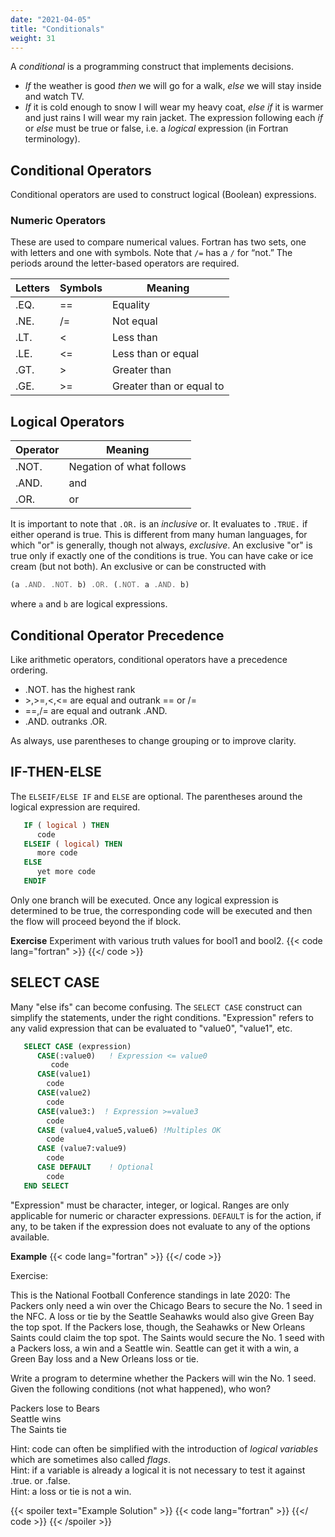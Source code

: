```yaml
---
date: "2021-04-05"
title: "Conditionals"
weight: 31
---
```


A _conditional_ is a programming construct that implements decisions. 
* _If_ the weather is good _then_ we will go for a walk, _else_ we will stay inside and watch TV.  
* _If_ it is cold enough to snow I will wear my heavy coat, _else if_ it is warmer and just rains I will wear my rain jacket.
The expression following each _if_ or _else_ must be true or false, i.e. a _logical_ expression (in Fortran terminology).

## Conditional Operators

Conditional operators are used to construct logical (Boolean) expressions.

### Numeric Operators

These are used to compare numerical values.
Fortran has two sets, one with letters and one with symbols.  Note that `/=` has a `/` for “not.”  The periods around the letter-based operators are required.

| Letters | Symbols | Meaning                  |
|---------|---------|--------------------------|
| .EQ.    | ==      | Equality                 |
| .NE.    | /=      | Not equal                |
| .LT.    | <       | Less than                |
| .LE.    | <=      | Less than or equal       |
| .GT.    | >       | Greater than             |
| .GE.    | >=      | Greater than or equal to |

## Logical Operators

| Operator | Meaning                  |
|----------|--------------------------|
| .NOT.    | Negation of what follows |
| .AND.    | and                      |
| .OR.     | or                       |

It is important to note that `.OR.` is an _inclusive_ or.  It evaluates to `.TRUE.` if either operand is true.  This is different from many human languages, for which "or" is generally, though not always, _exclusive_.  An exclusive "or" is true only if exactly one of the conditions is true.
   You can have cake or ice cream (but not both).
An exclusive or can be constructed with 
```fortran
(a .AND. .NOT. b) .OR. (.NOT. a .AND. b)
```
where `a` and `b` are logical expressions.

## Conditional Operator Precedence

Like arithmetic operators, conditional operators have a precedence ordering.

* .NOT. has the highest rank
* \>,>=,<,<= are equal and outrank == or /=
* ==,/= are equal and outrank .AND.
* .AND. outranks .OR.

As always, use parentheses to change grouping or to improve clarity.

## IF-THEN-ELSE

The `ELSEIF/ELSE IF` and `ELSE` are optional. The parentheses around the logical expression are required.
```fortran
   IF ( logical ) THEN
      code
   ELSEIF ( logical) THEN
      more code
   ELSE
      yet more code
   ENDIF
```
Only one branch will be executed.  Once any logical expression is determined to be true, 
the corresponding code will be executed and then the flow will proceed beyond the if block.

**Exercise**
Experiment with various truth values for bool1 and bool2.
{{< code lang="fortran" >}}
    [](/content/courses/fortran-introduction/code/if_demo.f90)
{{</ code >}}

## SELECT CASE

Many "else ifs" can become confusing.  The `SELECT CASE` construct can simplify the statements, under the right conditions.  "Expression" refers to any valid
expression that can be evaluated to "value0", "value1", etc.
```fortran
   SELECT CASE (expression)
      CASE(:value0)   ! Expression <= value0
         code
      CASE(value1)
        code
      CASE(value2)
        code
      CASE(value3:)  ! Expression >=value3
        code
      CASE (value4,value5,value6) !Multiples OK
        code
      CASE (value7:value9)
        code
      CASE DEFAULT    ! Optional
        code
   END SELECT
```
"Expression" must be character, integer, or logical.
Ranges are only applicable for numeric or character expressions.
`DEFAULT` is for the action, if any, to be taken if the expression does not evaluate to any of the options available.

**Example**
{{< code lang="fortran" >}}
    [](/content/courses/fortran-introduction/code/selectcase.f90)
{{</ code >}}

Exercise:

This is the National Football Conference standings in late 2020:
   The Packers only need a win over the Chicago Bears to secure the No. 1 seed in the NFC. A loss or tie by the Seattle Seahawks would also give Green Bay the top spot.  If the Packers lose, though, the Seahawks or New Orleans Saints could claim the top spot. The Saints would secure the No. 1 seed with a Packers loss, a win and a Seattle win. Seattle can get it with a win, a Green Bay loss and a New Orleans loss or tie.

Write a program to determine whether the Packers will win the No. 1 seed.  Given the following conditions (not what happened), who won?

Packers lose to Bears
<br>
Seattle wins
<br>
The Saints tie 

Hint: code can often be simplified with the introduction of _logical variables_ which are sometimes also called _flags_.
<br>
Hint: if a variable is already a logical it is not necessary to test it against .true. or .false.
<br>
Hint: a loss or tie is not a win.

{{< spoiler text="Example Solution" >}}
{{< code lang="fortran" >}}
[](/content/courses/fortran-introduction/solns/nfc.f90)
{{</ code >}}
{{< /spoiler >}}
